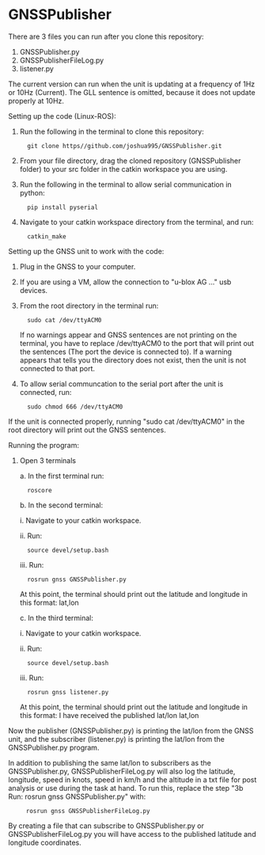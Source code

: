 # GNSSPublisher
There are 3 files you can run after you clone this repository:
1. GNSSPublisher.py
2. GNSSPublisherFileLog.py
3. listener.py
   
The current version can run when the unit is updating at a frequency of 1Hz or 10Hz (Current).
The GLL sentence is omitted, because it does not update properly at 10Hz.

Setting up the code (Linux-ROS):
1. Run the following in the terminal to clone this repository:
   
         git clone https//github.com/joshua995/GNSSPublisher.git
   
3. From your file directory, drag the cloned repository (GNSSPublisher folder) to your src folder in the catkin workspace you are using.
4. Run the following in the terminal to allow serial communication in python:
   
         pip install pyserial
   
6. Navigate to your catkin workspace directory from the terminal, and run:
   
         catkin_make
   
Setting up the GNSS unit to work with the code:

1. Plug in the GNSS to your computer.
3. If you are using a VM, allow the connection to "u-blox AG ..." usb devices.
4. From the root directory in the terminal run:
  
         sudo cat /dev/ttyACM0 

   If no warnings appear and GNSS sentences are not printing on the terminal, you have to replace /dev/ttyACM0 to the port that will print out the sentences (The port the device is connected to). If a warning appears that tells you the directory does not exist, then the unit is not connected to that port.
6. To allow serial communcation to the serial port after the unit is connected, run:
  
         sudo chmod 666 /dev/ttyACM0
   
If the unit is connected properly, running "sudo cat /dev/ttyACM0" in the root directory will print out the GNSS sentences.

Running the program:
1. Open 3 terminals
   
   a. In the first terminal run:

         roscore
   
   b. In the second terminal:
   
      i. Navigate to your catkin workspace.
   
      ii. Run:
   
         source devel/setup.bash
   
      iii. Run:
   
         rosrun gnss GNSSPublisher.py
   
   At this point, the terminal should print out the latitude and longitude in this format: lat,lon
   
   c. In the third terminal:
   
      i. Navigate to your catkin workspace.
   
      ii. Run:
   
         source devel/setup.bash
   
      iii. Run:
   
         rosrun gnss listener.py
   
   At this point, the terminal should print out the latitude and longitude in this format: I have received the published lat/lon lat,lon

Now the publisher (GNSSPublisher.py) is printing the lat/lon from the GNSS unit, and the subscriber (listener.py) is printing the lat/lon from the GNSSPublisher.py program.

In addition to publishing the same lat/lon to subscribers as the GNSSPublisher.py, GNSSPublisherFileLog.py will also log the latitude, longitude, speed in knots, speed in km/h and the altitude in a txt file for post analysis or use during the task at hand. To run this, replace the step "3b Run: rosrun gnss GNSSPublisher.py" with:

         rosrun gnss GNSSPublisherFileLog.py

By creating a file that can subscribe to GNSSPublisher.py or GNSSPublisherFileLog.py you will have access to the published latitude and longitude coordinates.



